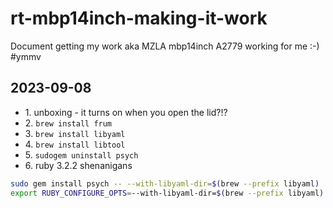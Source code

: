 # rt-mbp14inch-making-it-work
Document getting my work aka MZLA mbp14inch A2779 working for me :-) #ymmv
## 2023-09-08
* 1\. unboxing - it turns on when you open the lid?!?
* 2\. `brew install frum`
* 3\. `brew install libyaml`
* 4\. `brew install libtool`
* 5\. `sudogem uninstall psych`
* 6\. ruby 3.2.2 shenanigans
```bash
sudo gem install psych -- --with-libyaml-dir=$(brew --prefix libyaml)
export RUBY_CONFIGURE_OPTS=--with-libyaml-dir=$(brew --prefix libyaml)
```
